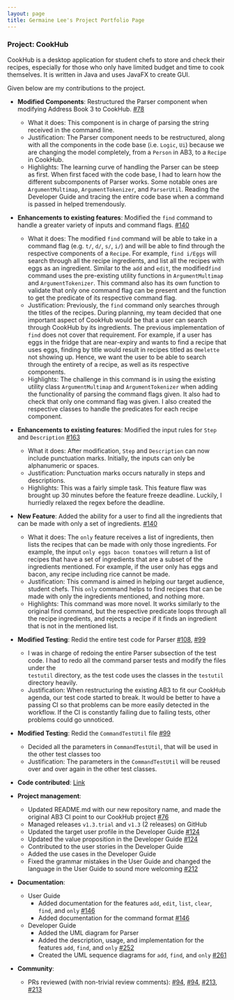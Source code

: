 ```yaml
---
layout: page
title: Germaine Lee's Project Portfolio Page
---
```


### Project: CookHub

CookHub is a desktop application for student chefs to store and check their recipes, especially for those who only have limited budget and time to cook themselves.
It is written in Java and uses JavaFX to create GUI.

Given below are my contributions to the project.

* **Modified Components**: Restructured the Parser component when modifying Address Book 3 to CookHub. [\#78](https://github.com/AY2223S2-CS2103T-W09-1/tp/pull/78)
  * What it does: This component is in charge of parsing the string received in the command line.
  * Justification: The Parser component needs to be restructured, along with all the components in the code base (i.e. `Logic`, `Ui`) because we are changing the model completely, 
  from a `Person` in AB3, to a `Recipe` in CookHub. 
  * Highlights: The learning curve of handling the Parser can be steep as first. When first faced with the code base, I had to learn how the different subcomponents of Parser works.
  Some notable ones are `ArgumentMultimap`, `ArgumentTokenizer`, and `ParserUtil`. Reading the Developer Guide and tracing the entire code base when a command is passed in helped tremendously.

* **Enhancements to existing features**: Modified the `find` command to handle a greater variety of inputs and command flags. [\#140](https://github.com/AY2223S2-CS2103T-W09-1/tp/pull/140)
  * What it does: The modified `find` command will be able to take in a command flag (e.g. `t/`, `d/`, `s/`, `i/`) and will be able to find through the respective components of a `Recipe`.
    For example, `find i/Eggs` will search through all the recipe ingredients, and list all the recipes with eggs as an ingredient. Similar to the `add` and `edit`,
  the modified`find` command uses the pre-existing utility functions in `ArgumentMultimap` and `ArgumentTokenizer`.
    This command also has its own function to validate that only one command flag can be present and the function
    to get the predicate of its respective command flag.
  * Justification: Previously, the `find` command only searches through the titles of the recipes.
    During planning, my team decided that one important aspect of CookHub would be that a user can search through CookHub by its ingredients. The previous implementation of `find` does not cover that requirement.
    For example, if a user has eggs in the fridge that are near-expiry and wants to find a recipe that uses eggs, finding by title would result in recipes titled as
    `Omelette` not showing up. Hence, we want the user to be able to search through the entirety of a recipe, as well as its respective components.
  * Highlights: The challenge in this command is in using the existing utility class `ArgumentMultimap` and `ArgumentTokenizer` when adding the functionality of parsing the command flags given. 
  It also had to check that only one command flag was given. I also created the respective classes to handle the predicates for each recipe component.

* **Enhancements to existing features**: Modified the input rules for `Step` and `Description` [\#163](https://github.com/AY2223S2-CS2103T-W09-1/tp/pull/163)
  * What it does: After modification, `Step` and `Description` can now include punctuation marks. Initially, the inputs can only be alphanumeric or spaces.
  * Justification: Punctuation marks occurs naturally in steps and descriptions.
  * Highlights: This was a fairly simple task. This feature flaw was brought up 30 minutes before the feature freeze deadline. Luckily, I hurriedly relaxed the regex before the deadline.

* **New Feature**: Added the ability for a user to find all the ingredients that can be made with only a set of ingredients. [\#140](https://github.com/AY2223S2-CS2103T-W09-1/tp/pull/140)
  * What it does: The `only` feature receives a list of ingredients, then lists the recipes that can be made with only those ingredients.
    For example, the input `only eggs bacon tomatoes` will return a list of recipes that have a set of ingredients that are a subset of the ingredients mentioned. 
  For example, if the user only has eggs and bacon, any recipe including rice cannot be made.
  * Justification: This command is aimed in helping our target audience, student chefs. This `only`  command helps to find recipes that can be made with only
    the ingredients mentioned, and nothing more.
  * Highlights: This command was more novel. It works similarly to the original find command, but the respective predicate loops through all the recipe ingredients,
  and rejects a recipe if it finds an ingredient that is not in the mentioned list.

* **Modified Testing**: Redid the entire test code for Parser [\#108](https://github.com/AY2223S2-CS2103T-W09-1/tp/pull/108), [\#99](https://github.com/AY2223S2-CS2103T-W09-1/tp/pull/99)
  * I was in charge of redoing the entire Parser subsection of the test code. I had to redo all the command parser tests and modify the files under the  
  `testutil` directory, as the test code uses the classes in the `testutil` directory heavily.
  * Justification: When restructuring the existing AB3 to fit our CookHub agenda, our test code started to break. It would be better to have a passing CI
  so that problems can be more easily detected in the workflow. If the CI is constantly failing due to failing tests, other problems could go unnoticed. 

* **Modified Testing**: Redid the `CommandTestUtil` file [\#99](https://github.com/AY2223S2-CS2103T-W09-1/tp/pull/99)
  * Decided all the parameters in `CommandTestUtil`, that will be used in the other test classes too
  * Justification: The parameters in the `CommandTestUtil` will be reused over and over again in the other test classes.


* **Code contributed**: [Link](https://nus-cs2103-ay2223s2.github.io/tp-dashboard/?search=germainelee02&breakdown=true&sort=groupTitle&sortWithin=title&since=2023-02-17&timeframe=commit&mergegroup=&groupSelect=groupByRepos&checkedFileTypes=docs~functional-code~test-code~other)
* **Project management**:
  * Updated README.md with our new repository name, and made the original AB3 CI point to our CookHub project [\#76](https://github.com/AY2223S2-CS2103T-W09-1/tp/pull/76)
  * Managed releases `v1.3.trial` and `v1.3` (2 releases) on GitHub
  * Updated the target user profile in the Developer Guide [\#124](https://github.com/AY2223S2-CS2103T-W09-1/tp/pull/124)
  * Updated the value proposition in the Developer Guide [\#124](https://github.com/AY2223S2-CS2103T-W09-1/tp/pull/124)
  * Contributed to the user stories in the Developer Guide
  * Added the use cases in the Developer Guide
  * Fixed the grammar mistakes in the User Guide and changed the language in the User Guide to sound more welcoming [\#212](https://github.com/AY2223S2-CS2103T-W09-1/tp/pull/212)

* **Documentation**:
  * User Guide
    * Added documentation for the features `add`, `edit`, `list`, `clear`, `find`, and `only` [\#146](https://github.com/AY2223S2-CS2103T-W09-1/tp/pull/146/files)
    * Added documentation for the command format [\#146](https://github.com/AY2223S2-CS2103T-W09-1/tp/pull/146/files)
  * Developer Guide
    * Added the UML diagram for Parser
    * Added the description, usage, and implementation for the features `add`, `find`, and `only` [\#252](https://github.com/AY2223S2-CS2103T-W09-1/tp/pull/252)
    * Created the UML sequence diagrams for `add`, `find`, and `only` [\#261](https://github.com/AY2223S2-CS2103T-W09-1/tp/pull/261)
* **Community**:
  * PRs reviewed (with non-trivial review comments): [\#94](https://github.com/AY2223S2-CS2103T-W09-1/tp/pull/94#discussion_r1131842351),
  [\#94](https://github.com/AY2223S2-CS2103T-W09-1/tp/pull/94#discussion_r1131842857),
  [\#213](https://github.com/AY2223S2-CS2103T-W09-1/tp/pull/213#discussion_r1155910263),
  [\#213](https://github.com/AY2223S2-CS2103T-W09-1/tp/pull/213#discussion_r1155911769)


